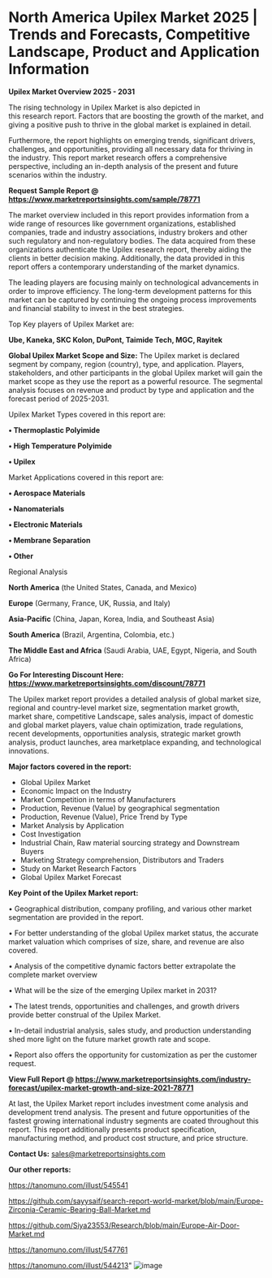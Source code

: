 # North America Upilex Market 2025 | Trends and Forecasts, Competitive Landscape, Product and Application Information

<Strong> Upilex Market Overview 2025 - 2031</strong>

The rising technology in Upilex Market is also depicted in this research report. Factors that are boosting the growth of the market, and giving a positive push to thrive in the global market is explained in detail.

Furthermore, the report highlights on emerging trends, significant drivers, challenges, and opportunities, providing all necessary data for thriving in the industry. This report market research offers a comprehensive perspective, including an in-depth analysis of the present and future scenarios within the industry.

<strong>Request Sample Report @ <a href=https://www.marketreportsinsights.com/sample/78771>https://www.marketreportsinsights.com/sample/78771</a></strong>

The market overview included in this report provides information from a wide range of resources like government organizations, established companies, trade and industry associations, industry brokers and other such regulatory and non-regulatory bodies. The data acquired from these organizations authenticate the Upilex research report, thereby aiding the clients in better decision making. Additionally, the data provided in this report offers a contemporary understanding of the market dynamics.

The leading players are focusing mainly on technological advancements in order to improve efficiency. The long-term development patterns for this market can be captured by continuing the ongoing process improvements and financial stability to invest in the best strategies.

Top Key players of Upilex Market are:

<strong>Ube, Kaneka, SKC Kolon, DuPont, Taimide Tech, MGC, Rayitek</strong>

<strong><b>Global Upilex Market Scope and Size:</b></strong>
The Upilex market is declared segment by company, region (country), type, and application. Players, stakeholders, and other participants in the global Upilex market will gain the market scope as they use the report as a powerful resource. The segmental analysis focuses on revenue and product by type and application and the forecast period of 2025-2031.

Upilex Market Types covered in this report are:

<strong>• Thermoplastic Polyimide

• High Temperature Polyimide

• Upilex</strong>

Market Applications covered in this report are:

<strong>• Aerospace Materials

• Nanomaterials

• Electronic Materials

• Membrane Separation

• Other</strong> 

Regional Analysis

<strong>North America</strong> (the United States, Canada, and Mexico)

<strong>Europe</strong> (Germany, France, UK, Russia, and Italy)

<strong>Asia-Pacific</strong> (China, Japan, Korea, India, and Southeast Asia)

<strong>South America</strong> (Brazil, Argentina, Colombia, etc.)

<strong>The Middle East and Africa</strong> (Saudi Arabia, UAE, Egypt, Nigeria, and South Africa)

<strong>Go For Interesting Discount Here: <a href=https://www.marketreportsinsights.com/discount/78771>https://www.marketreportsinsights.com/discount/78771</a></strong>

The Upilex market report provides a detailed analysis of global market size, regional and country-level market size, segmentation market growth, market share, competitive Landscape, sales analysis, impact of domestic and global market players, value chain optimization, trade regulations, recent developments, opportunities analysis, strategic market growth analysis, product launches, area marketplace expanding, and technological innovations.

<strong><b>Major factors covered in the report:</b></strong>
<ul>
  <li>Global Upilex Market </li>
  <li>Economic Impact on the Industry</li>
  <li>Market Competition in terms of Manufacturers</li>
  <li>Production, Revenue (Value) by geographical segmentation</li>
  <li>Production, Revenue (Value), Price Trend by Type</li>
  <li>Market Analysis by Application</li>
  <li>Cost Investigation</li>
  <li>Industrial Chain, Raw material sourcing strategy and Downstream Buyers</li>
  <li>Marketing Strategy comprehension, Distributors and Traders</li>
  <li>Study on Market Research Factors</li>
  <li>Global Upilex Market Forecast</li>
</ul>

<strong><b>Key Point of the Upilex Market report:</b></strong>

• Geographical distribution, company profiling, and various other market segmentation are provided in the report.

• For better understanding of the global Upilex market status, the accurate market valuation which comprises of size, share, and revenue are also covered.

• Analysis of the competitive dynamic factors better extrapolate the complete market overview

• What will be the size of the emerging Upilex market in 2031?

• The latest trends, opportunities and challenges, and growth drivers provide better construal of the Upilex Market.

• In-detail industrial analysis, sales study, and production understanding shed more light on the future market growth rate and scope.

• Report also offers the opportunity for customization as per the customer request.

<strong><b>View Full Report @ <a href=https://www.marketreportsinsights.com/industry-forecast/upilex-market-growth-and-size-2021-78771>https://www.marketreportsinsights.com/industry-forecast/upilex-market-growth-and-size-2021-78771</a></b></strong>


At last, the Upilex Market report includes investment come analysis and development trend analysis. The present and future opportunities of the fastest growing international industry segments are coated throughout this report. This report additionally presents product specification, manufacturing method, and product cost structure, and price structure.

<strong>Contact Us:</strong>
sales@marketreportsinsights.com

<strong>Our other reports:</strong>

<a href=https://tanomuno.com/illust/545541>https://tanomuno.com/illust/545541</a>

<a href=https://github.com/sayysaif/search-report-world-market/blob/main/Europe-Zirconia-Ceramic-Bearing-Ball-Market.md>https://github.com/sayysaif/search-report-world-market/blob/main/Europe-Zirconia-Ceramic-Bearing-Ball-Market.md</a>

<a href=https://github.com/Siya23553/Research/blob/main/Europe-Air-Door-Market.md>https://github.com/Siya23553/Research/blob/main/Europe-Air-Door-Market.md</a>

<a href=https://tanomuno.com/illust/547761>https://tanomuno.com/illust/547761</a>

<a href=https://tanomuno.com/illust/544213>https://tanomuno.com/illust/544213</a>"
![image](https://github.com/user-attachments/assets/bf16dbee-4607-4905-86da-a4aba7fcce4d)
